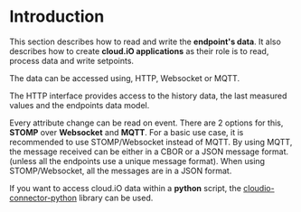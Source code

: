 # Introduction

This section describes how to read and write the **endpoint's data**. It also describes how to create **cloud.iO applications** as their role is to read, process data and write setpoints.

The data can be accessed using, HTTP, Websocket or MQTT.

The HTTP interface provides access to the history data, the last measured values and the endpoints data model.

Every attribute change can be read on event. There are 2 options for this, **STOMP** over **Websocket** and **MQTT**. 
For a basic use case, it is recommended to use STOMP/Websocket instead of MQTT. By using MQTT, the message received can be either in a CBOR or a JSON message format. (unless all the endpoints use a unique message format).
When using STOMP/Websocket, all the messages are in a JSON format.

If you want to access cloud.iO data within a **python** script, the [cloudio-connector-python](https://pypi.org/project/cloudio-connector-python/) library can be used.
